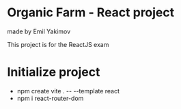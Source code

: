 # Organic Farm - React project
made by Emil Yakimov

This project is for the ReactJS exam

# Initialize project
 * npm create vite . -- --template react
 * npm i react-router-dom
